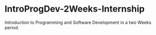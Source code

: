 # IntroProgDev-2Weeks-Internship
Introduction to Programming and Software Development in a two Weeks period.
